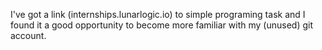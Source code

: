 I've got a link (internships.lunarlogic.io) to simple programing task and I found it a good opportunity to become more familiar with my (unused) git account.
